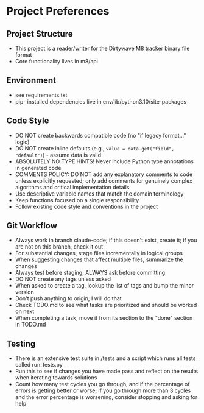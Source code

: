# Project Preferences

## Project Structure

- This project is a reader/writer for the Dirtywave M8 tracker binary file format
- Core functionality lives in m8/api

## Environment

- see requirements.txt
- pip- installed dependencies live in env/lib/python3.10/site-packages

## Code Style

- DO NOT create backwards compatible code (no "if legacy format..." logic)
- DO NOT create inline defaults (e.g., `value = data.get("field", "default")`) - assume data is valid
- ABSOLUTELY NO TYPE HINTS! Never include Python type annotations in generated code
- COMMENTS POLICY: DO NOT add any explanatory comments to code unless explicitly requested; only add comments for genuinely complex algorithms and critical implementation details
- Use descriptive variable names that match the domain terminology
- Keep functions focused on a single responsibility
- Follow existing code style and conventions in the project


## Git Workflow

- Always work in branch claude-code; if this doesn't exist, create it; if you are not on this branch, check it out
- For substantial changes, stage files incrementally in logical groups
- When suggesting changes that affect multiple files, summarize the changes
- Always test before staging; ALWAYS ask before committing
- DO NOT create any tags unless asked
- When asked to create a tag, lookup the list of tags and bump the minor version
- Don't push anything to origin; I will do that
- Check TODO.md to see what tasks are prioritized and should be worked on next
- When completing a task, move it from its section to the "done" section in TODO.md

## Testing 

- There is an extensive test suite in /tests and a script which runs all tests called run_tests.py
- Run this to see if changes you have made pass and reflect on the results when iterating towards solutions
- Count how many test cycles you go through, and if the percentage of errors is getting better or worse; if you go through more than 3 cycles and the error percentage is worsening, consider stopping and asking for help

